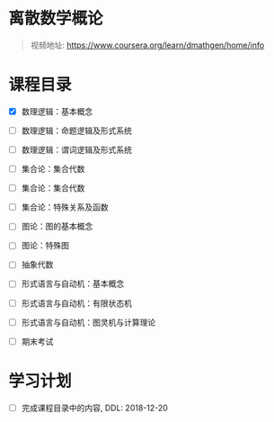 # 离散数学概论 

> 视频地址: https://www.coursera.org/learn/dmathgen/home/info


# 课程目录

- [X] 数理逻辑：基本概念
- [ ] 数理逻辑：命题逻辑及形式系统
- [ ] 数理逻辑：谓词逻辑及形式系统
- [ ] 集合论：集合代数
- [ ] 集合论：集合代数
- [ ] 集合论：特殊关系及函数
- [ ] 图论：图的基本概念
- [ ] 图论：特殊图
- [ ] 抽象代数
- [ ] 形式语言与自动机：基本概念
- [ ] 形式语言与自动机：有限状态机
- [ ] 形式语言与自动机：图灵机与计算理论
- [ ] 期末考试


# 学习计划

- [ ] 完成课程目录中的内容, DDL: 2018-12-20
